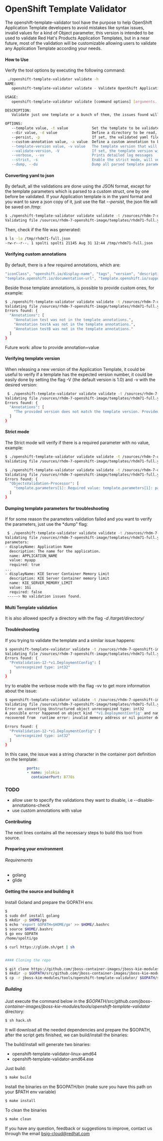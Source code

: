 # OpenShift Template Validator

The openshift-template-validator tool have the purpose to help OpenShift Application Template developers to avoid mistakes
like syntax issues, invalid values for a kind of Object parameter, this version is intended to be used to validate Red Hat's
Products Application Templates, but in a near future, most of the validation will be customizable allowing users to validate
any Application Template according your needs.


#### How to Use

Verify the tool options by executing the following command:

```bash
 ./openshift-template-validator validate -h
NAME:
   openshift-template-validator validate - Validate OpenShift Application Template(s)

USAGE:
   openshift-template-validator validate [command options] [arguments...]

DESCRIPTION:
   Validate just one template or a bunch of them, the issues found will be printed, the binary will exit with 0, means success and any value different than 0 means that some issue happened (10 - file or directory not found, 12 - validation issues, 15 - panic)

OPTIONS:
   --template value, -t value           Set the template to be validate, can be a local file or a remote valid url with raw content.
   --dir value, -d value                Define a directory to be read, all yaml and json files in the given directory will be validated by the tool.
   --persist, -p                        If set, the validated yaml file be saved on /tmp/<file-name> in the json format.
   --custom-annotation value, -a value  Define a custom annotation to be tested against the target template's annotations, values must be separated by comma ',' with no spaces. The default annotations are [iconClass, openshift.io/display-name, tags, version, description, openshift.io/provider-display-name, template.openshift.io/documentation-url, template.openshift.io/support-url, template.openshift.io/long-description, template.openshift.io/bindable]
   --template-version value, -v value   The template version that will br tested with the target templates, if not provided. (default: "1.2")
   --validate-version, -V               If set, the template version will be validate.
   --verbose, --vv                      Prints detailed log messages
   --strict, -s                         Enable the strict mode, will verify if any required parameter have no value.
   --dump, --du                         Dump all parsed template parameters.

```


#### Converting yaml to json

By default, all the validations are done using the JSON format, except for the template parameters which is parsed to a custom struct, one by one before be validated.
If your Application template is in the yaml format and you want to save a json copy of it, just use the flat *--persist*, the json file will be saved on /tmp:

```bash
$ ./openshift-template-validator validate validate -t /sources/rhdm-7-openshift-image/templates/rhdm71-full.yaml --persist
Validating file /sources/rhdm-7-openshift-image/templates/rhdm71-full.yaml -----> No validation issues found.
```

Then, check if the file was generated:

```bash
$ ls -la /tmp/rhdm71-full.json 
-rw-r--r--. 1 spolti spolti 21145 Aug 31 12:44 /tmp/rhdm71-full.json
```


#### Verifying custom annotations

By default, there is a few required annotations, which are:

```Go
"iconClass", "openshift.io/display-name", "tags", "version", "description", "openshift.io/provider-display-name",
"template.openshift.io/documentation-url", "template.openshift.io/support-url", "template.openshift.io/long-description", "template.openshift.io/bindable"
```

Beside those template annotations, is possible to provide custom ones, for example:

```bash
$ ./openshift-template-validator validate validate -t /sources/rhdm-7-openshift-image/templates/rhdm71-full.yaml --custom-annotation test,testA,testB
Validating file /sources/rhdm-7-openshift-image/templates/rhdm71-full.yaml
Errors found: {
  "Annotations": [
    "Annotation test was not in the template annotations.",
    "Annotation testA was not in the template annotations.",
    "Annotation testB was not in the template annotations."
  ]
}
```

Future work: allow to provide annotation=value


#### Verifying template version

When releasing a new version of the Application Template, it could be useful to verify if a template has the expected version number, it could be easily done
by setting the flag -V (the default version is 1.0) and -v with the desired version:


```bash
 $ ./openshift-template-validator validate validate -t /sources/rhdm-7-openshift-image/templates/rhdm71-full.yaml -V -v alpha01
Validating file /sources/rhdm-7-openshift-image/templates/rhdm71-full.yaml
Errors found: {
  "Annotations": [
    "The provided version does not match the template version. Provided [alpha01] - Template Version: 1.0."
  ]
}
```

#### Strict mode

The Strict mode will verify if there is a required parameter with no value, example:

```bash
$ ./openshift-template-validator validate validate -t /sources/rhdm-7-openshift-image/templates/rhdm71-full.yaml 
Validating file /sources/rhdm-7-openshift-image/templates/rhdm71-full.yaml -----> No validation issues found.

$ ./openshift-template-validator validate validate -t /sources/rhdm-7-openshift-image/templates/rhdm71-full.yaml --strict
Validating file /sources/rhdm-7-openshift-image/templates/rhdm71-full.yaml
Errors found: {
  "ObjectsValidation-Processor": [
    "template.parameters[1]: Required value: template.parameters[1]: parameter KIE_ADMIN_USER is required and must be specified"
  ]
}
```

#### Dumping template parameters for troubleshooting

If for some reason the parameters validation failed and you want to verify the parameters, just use the *dump" flag:

```bash
 $ ./openshift-template-validator validate validate -t /sources/rhdm-7-openshift-image/templates/rhdm71-full.yaml --dump
Validating file /sources/rhdm-7-openshift-image/templates/rhdm71-full.yaml
parameters:
- displayName: Application Name
  description: The name for the application.
  name: APPLICATION_NAME
  value: myapp
  required: true
...
- displayName: KIE Server Container Memory Limit
  description: KIE Server Container memory limit
  name: KIE_SERVER_MEMORY_LIMIT
  value: 1Gi
  required: false
 -----> No validation issues found.

```

#### Multi Template validation

It is also allowed specify a directory with the flag *-d /target/directory/*

#### Troubleshooting

If you trying to validate the template and a similar issue happens:

```bash
$ openshift-template-validator validate -t /sources/rhdm-7-openshift-image/templates/rhdm71-full.yaml 
Validating file /sources/rhdm-7-openshift-image/templates/rhdm71-full.yaml
Errors found: {
  "PreValidation-12-*v1.DeploymentConfig": [
    "unrecognized type: int32"
  ]
}

```

try to enable the verbose mode with the flag -vv to get more information about the issue:


```bash
$ openshift-template-validator validate -t /sources/rhdm-7-openshift-image/templates/rhdm71-full.yaml --vv
Validating file /sources/rhdm-7-openshift-image/templates/rhdm71-full.yaml -> replacing Template apiVersion from v1 to template.openshift.io/v1
Error on converting Unstructured object unrecognized type: int32
A possible error happened on object kind '*v1.DeploymentConfig' and name 'myapp-kieserver' while parsing container ports [{jolokia 0 0  } { 0 0  } { 0 0  }]
recovered from  runtime error: invalid memory address or nil pointer dereference

Errors found: {
  "PreValidation-12-*v1.DeploymentConfig": [
    "unrecognized type: int32"
  ]
}
```

In this case, the issue was a string character in the container port definition on the template:

```yaml
          ports:
          - name: jolokia
            containerPort: 8778s
```


### TODO

- allow user to specify the validations they want to disable, i.e --disable-annotations-check
- use custom annotations with value


#### Contributing

The next lines contains all the necessary steps to build this tool from source.


#### Preparing your environment

###### Requirements

- golang
- glide

#### Getting the source and building it

Install Goland and prepare the GOPATH env.

```bash
$
$ sudo dnf install golang
$ mkdir -p $HOME/go
$ echo 'export GOPATH=$HOME/go' >> $HOME/.bashrc
$ source $HOME/.bashrc
$ go env GOPATH
/home/spolti/go

$ curl https://glide.sh/get | sh


#### Cloning the repo

$ git clone https://github.com/jboss-container-images/jboss-kie-modules.git
$ mkdir -p $GOPATH/src/github.com/jboss-container-images/jboss-kie-modules/tools/
$ cp -r jboss-kie-modules/tools/openshift-template-validator/ $GOPATH/src/github.com/jboss-container-images/jboss-kie-modules/tools/
```


##### Building

Just execute the command below in the *$GOPATH/src/github.com/jboss-container-images/jboss-kie-modules/tools/openshift-template-validator* directory:


 ```bash
 $ sh hack.sh
 ````
It will download all the needed dependencies and prepare the $GOPATH, after the script gets finished, we can build/install the binaries: 

The build/install will generate two binaries:
- openshift-template-validator-linux-amd64
- openshift-template-validator-amd64.exe

Just build:
```bash
$ make build
```

Install the binaries on the $GOPATH/bin (make sure you have this path on your $PATH env variable)
```bash
$ make install
```

To clean the binaries
```bash
$ make clean
```

If you have any question, feedback or suggestions to improve, contact us through the email bsig-cloud@redhat.com